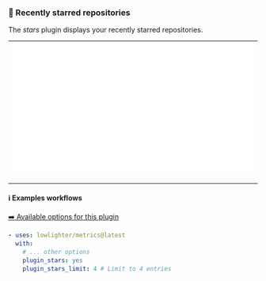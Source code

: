 ### 🌟 Recently starred repositories

The _stars_ plugin displays your recently starred repositories.

<table>
  <td align="center">
    <img src="https://github.com/lowlighter/lowlighter/blob/master/metrics.plugin.stars.svg">
    <img width="900" height="1" alt="">
  </td>
</table>

#### ℹ️ Examples workflows

[➡️ Available options for this plugin](metadata.yml)

```yaml
- uses: lowlighter/metrics@latest
  with:
    # ... other options
    plugin_stars: yes
    plugin_stars_limit: 4 # Limit to 4 entries
```
